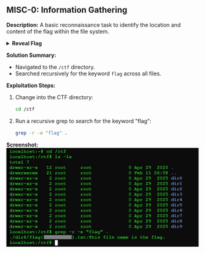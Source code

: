 ## MISC-0: Information Gathering
**Description:**
A basic reconnaissance task to identify the location and content of the flag within the file system.

<details> <summary><b>Reveal Flag</b></summary> flag{2cf24dba5f} </details>

**Solution Summary:**
- Navigated to the `/ctf` directory.
- Searched recursively for the keyword `flag` across all files.
  
**Exploitation Steps:**
1. Change into the CTF directory:
   ```bash
   cd /ctf
2. Run a recursive grep to search for the keyword "flag":
   ```bash
   grep -r -e "flag" .
   ```
**Screenshot:**\
![img](https://github.com/webbie003/Nether-Web-CTF-Write-up/blob/main/images/MISC-0.jpg)


